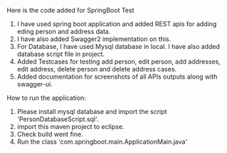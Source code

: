 Here is the code added for SpringBoot Test
1. I have used spring boot application and added REST apis for adding eding person and address data.
2. I have also added Swagger2 implementation on this.
3. For Database, I have used Mysql database in local. I have also added database script file in project.
4. Added Testcases for testing add person, edit person, add addresses, edit address, delete person and delete address cases. 
5. Added documentation for screenshots of all APIs outputs along with swagger-ui.

How to run the application:

1. Please install mysql database and import the script 'PersonDatabaseScript.sql'.
2. import this maven project to eclipse.
3. Check build went fine.
4. Run the class 'com.springboot.main.ApplicationMain.java'